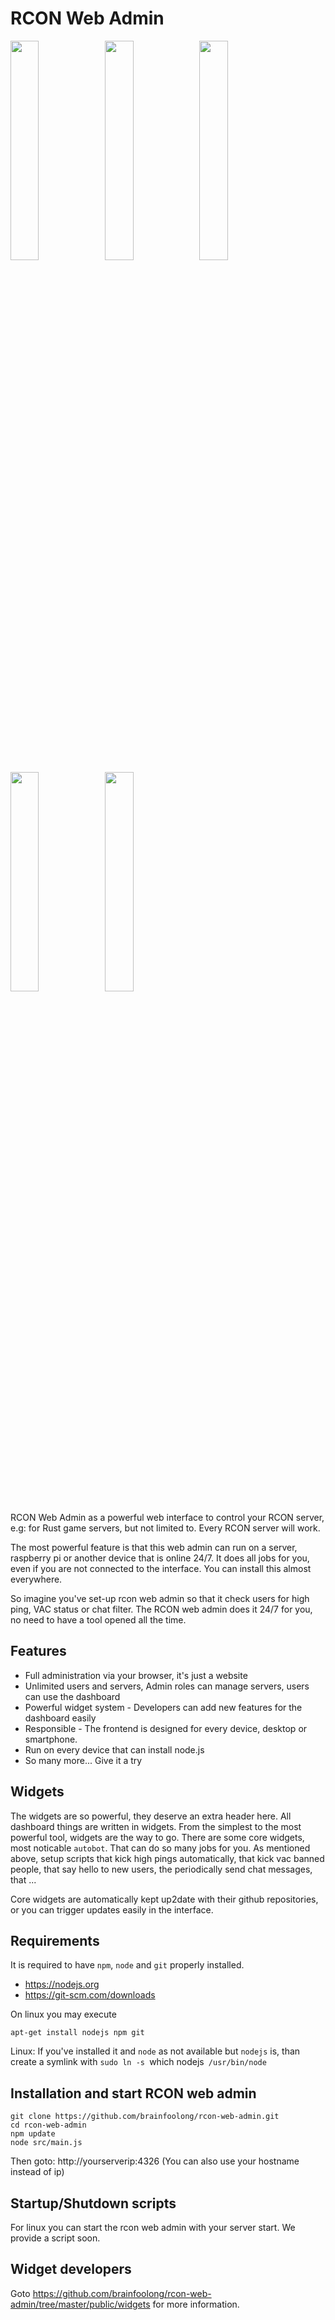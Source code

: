 # RCON Web Admin

<img src="https://brainfoolong.github.io/rcon-web-admin/images/screenshots/dashboard.jpg" width="30%"><img src="https://brainfoolong.github.io/rcon-web-admin/images/screenshots/autobot.jpg" width="30%"><img src="https://brainfoolong.github.io/rcon-web-admin/images/screenshots/server-management.jpg" width="30%"><img src="https://brainfoolong.github.io/rcon-web-admin/images/screenshots/ucc.jpg" width="30%"><img src="https://brainfoolong.github.io/rcon-web-admin/images/screenshots/widgets.jpg" width="30%">

RCON Web Admin as a powerful web interface to control your RCON server, e.g: for Rust game servers, but not limited to. Every RCON server will work.

The most powerful feature is that this web admin can run on a server, raspberry pi or another device that is online 24/7. It does all jobs for you, even if you are not connected to the interface. You can install this almost everywhere.

So imagine you've set-up rcon web admin so that it check users for high ping, VAC status or chat filter. The RCON web admin does it 24/7 for you, no need to have a tool opened all the time.

## Features

* Full administration via your browser, it's just a website
* Unlimited users and servers, Admin roles can manage servers, users can use the dashboard
* Powerful widget system - Developers can add new features for the dashboard easily
* Responsible - The frontend is designed for every device, desktop or smartphone.
* Run on every device that can install node.js
* So many more... Give it a try

## Widgets 
The widgets are so powerful, they deserve an extra header here. All dashboard things are written in widgets. From the simplest to the most powerful tool, widgets are the way to go. There are some core widgets, most noticable `autobot`. That can do so many jobs for you. As mentioned above, setup scripts that kick high pings automatically, that kick vac banned people, that say hello to new users, the periodically send chat messages, that ...

Core widgets are automatically kept up2date with their github repositories, or you can trigger updates easily in the interface.

## Requirements
It is required to have `npm`, `node` and `git` properly installed.
* https://nodejs.org
* https://git-scm.com/downloads

On linux you may execute

    apt-get install nodejs npm git
    
Linux: If you've installed it and `node` as not available but `nodejs` is, than create a symlink with `sudo ln -s `which nodejs` /usr/bin/node`

## Installation and start RCON web admin

    git clone https://github.com/brainfoolong/rcon-web-admin.git
    cd rcon-web-admin
    npm update
    node src/main.js
    
Then goto: http://yourserverip:4326 (You can also use your hostname instead of ip)

## Startup/Shutdown scripts

For linux you can start the rcon web admin with your server start. We provide a script soon.

## Widget developers
Goto https://github.com/brainfoolong/rcon-web-admin/tree/master/public/widgets for more information.